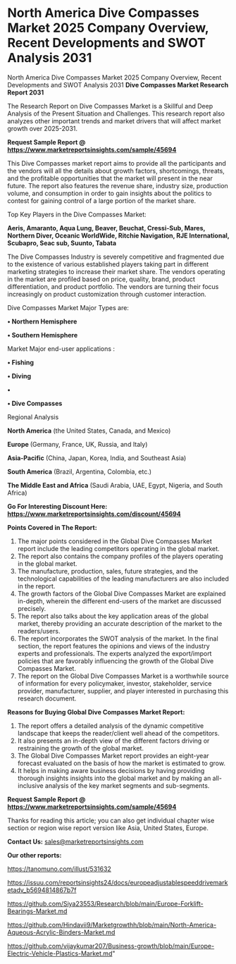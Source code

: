 # North America Dive Compasses Market 2025 Company Overview, Recent Developments and SWOT Analysis 2031
North America Dive Compasses Market 2025 Company Overview, Recent Developments and SWOT Analysis 2031
<strong>Dive Compasses Market Research Report 2031</strong>

The Research Report on Dive Compasses Market is a Skillful and Deep Analysis of the Present Situation and Challenges. This research report also analyzes other important trends and market drivers that will affect market growth over 2025-2031.

<strong>Request Sample Report @ <a href=https://www.marketreportsinsights.com/sample/45694>https://www.marketreportsinsights.com/sample/45694</a></strong>

This Dive Compasses market report aims to provide all the participants and the vendors will all the details about growth factors, shortcomings, threats, and the profitable opportunities that the market will present in the near future. The report also features the revenue share, industry size, production volume, and consumption in order to gain insights about the politics to contest for gaining control of a large portion of the market share.

Top Key Players in the Dive Compasses Market:

<strong>Aeris, Amaranto, Aqua Lung, Beaver, Beuchat, Cressi-Sub, Mares, Northern Diver, Oceanic WorldWide, Ritchie Navigation, RJE International, Scubapro, Seac sub, Suunto, Tabata</strong>

The Dive Compasses Industry is severely competitive and fragmented due to the existence of various established players taking part in different marketing strategies to increase their market share. The vendors operating in the market are profiled based on price, quality, brand, product differentiation, and product portfolio. The vendors are turning their focus increasingly on product customization through customer interaction.

Dive Compasses Market Major Types are:

<strong>•  Northern Hemisphere

•  Southern Hemisphere</strong>

Market Major end-user applications :

<strong>•  Fishing

•  Diving

•  

•  Dive Compasses</strong>

Regional Analysis

</u><strong><b>North America</b></strong> (the United States, Canada, and Mexico)

<strong><b>Europe </b></strong>(Germany, France, UK, Russia, and Italy)

<strong><b>Asia-Pacific</b></strong> (China, Japan, Korea, India, and Southeast Asia)

<strong><b>South America</b></strong> (Brazil, Argentina, Colombia, etc.)

<strong><b>The Middle East and Africa</b></strong> (Saudi Arabia, UAE, Egypt, Nigeria, and South Africa)

<strong>Go For Interesting Discount Here: <a href=https://www.marketreportsinsights.com/discount/45694>https://www.marketreportsinsights.com/discount/45694</a></strong>

<strong>Points Covered in The Report:</strong>
<ol>
  <li>The major points considered in the Global Dive Compasses Market report include the leading competitors operating in the global market.</li>
  <li>The report also contains the company profiles of the players operating in the global market.</li>
  <li>The manufacture, production, sales, future strategies, and the technological capabilities of the leading manufacturers are also included in the report.</li>
  <li>The growth factors of the Global Dive Compasses Market are explained in-depth, wherein the different end-users of the market are discussed precisely.</li>
  <li>The report also talks about the key application areas of the global market, thereby providing an accurate description of the market to the readers/users.</li>
  <li>The report incorporates the SWOT analysis of the market. In the final section, the report features the opinions and views of the industry experts and professionals. The experts analyzed the export/import policies that are favorably influencing the growth of the Global Dive Compasses Market.</li>
  <li>The report on the Global Dive Compasses Market is a worthwhile source of information for every policymaker, investor, stakeholder, service provider, manufacturer, supplier, and player interested in purchasing this research document.</li>
</ol>
<strong>Reasons for Buying Global Dive Compasses Market Report:</strong>

<ol>
  <li>The report offers a detailed analysis of the dynamic competitive landscape that keeps the reader/client well ahead of the competitors.</li>
  <li>It also presents an in-depth view of the different factors driving or restraining the growth of the global market.</li>
  <li>The Global Dive Compasses Market report provides an eight-year forecast evaluated on the basis of how the market is estimated to grow.</li>
  <li>It helps in making aware business decisions by having providing thorough insights insights into the global market and by making an all-inclusive analysis of the key market segments and sub-segments.</li>
</ol>
<strong>Request Sample Report @ <a href=https://www.marketreportsinsights.com/sample/45694>https://www.marketreportsinsights.com/sample/45694</a></strong>


Thanks for reading this article; you can also get individual chapter wise section or region wise report version like Asia, United States, Europe.

<strong>Contact Us:</strong>
sales@marketreportsinsights.com

<strong>Our other reports:</strong>

<a href=https://tanomuno.com/illust/531632>https://tanomuno.com/illust/531632</a>

<a href=https://issuu.com/reportsinsights24/docs/europeadjustablespeeddrivemarketadv_b5694814867b7f>https://issuu.com/reportsinsights24/docs/europeadjustablespeeddrivemarketadv_b5694814867b7f</a>

<a href=https://github.com/Siya23553/Research/blob/main/Europe-Forklift-Bearings-Market.md>https://github.com/Siya23553/Research/blob/main/Europe-Forklift-Bearings-Market.md</a>

<a href=https://github.com/Hindavii9/Marketgrowthh/blob/main/North-America-Aqueous-Acrylic-Binders-Market.md>https://github.com/Hindavii9/Marketgrowthh/blob/main/North-America-Aqueous-Acrylic-Binders-Market.md</a>

<a href=https://github.com/vijaykumar207/Business-growth/blob/main/Europe-Electric-Vehicle-Plastics-Market.md>https://github.com/vijaykumar207/Business-growth/blob/main/Europe-Electric-Vehicle-Plastics-Market.md</a>"

